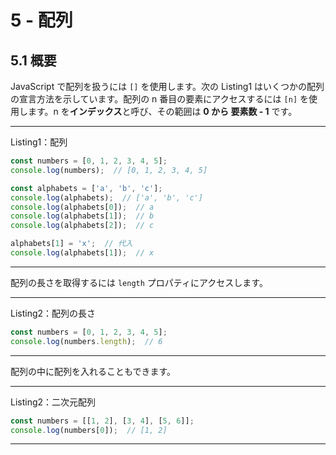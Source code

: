 # 5 - 配列
## 5.1 概要
JavaScript で配列を扱うには `[]` を使用します。次の Listing1 はいくつかの配列の宣言方法を示しています。配列の n 番目の要素にアクセスするには `[n]` を使用します。n を**インデックス**と呼び、その範囲は **0 から 要素数 - 1** です。

---
Listing1：配列

```javascript
const numbers = [0, 1, 2, 3, 4, 5];
console.log(numbers);  // [0, 1, 2, 3, 4, 5]

const alphabets = ['a', 'b', 'c'];
console.log(alphabets);  // ['a', 'b', 'c']
console.log(alphabets[0]);  // a
console.log(alphabets[1]);  // b
console.log(alphabets[2]);  // c

alphabets[1] = 'x';  // 代入
console.log(alphabets[1]);  // x
```

---

配列の長さを取得するには `length` プロパティにアクセスします。

---
Listing2：配列の長さ

```javascript
const numbers = [0, 1, 2, 3, 4, 5];
console.log(numbers.length);  // 6
```

---

配列の中に配列を入れることもできます。

---
Listing2：二次元配列

```javascript
const numbers = [[1, 2], [3, 4], [5, 6]];
console.log(numbers[0]);  // [1, 2]
```

---